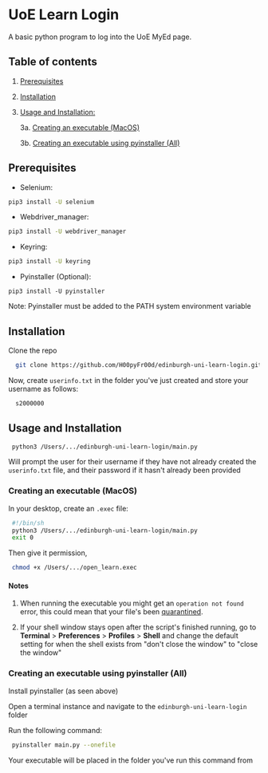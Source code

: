 # UoE Learn Login
A basic python program to log into the UoE MyEd page.


## Table of contents
1.  [Prerequisites](#prerequisites)
2.  [Installation](#installation)
3.  [Usage and Installation:](#usage) 
    
    3a. [Creating an executable (MacOS)](#execMacOS)
    
    3b. [Creating an executable using pyinstaller (All)](#execAll)

<a name="prerequisites"/></a>
## Prerequisites
* Selenium: 
```bash 
pip3 install -U selenium
```
* Webdriver_manager: 
```bash 
pip3 install -U webdriver_manager
```

* Keyring:
```bash
pip3 install -U keyring
```

* Pyinstaller (Optional):
```
pip3 install -U pyinstaller
```

Note:
Pyinstaller must be added to the PATH system environment variable

<a name="installation"/></a>
## Installation

Clone the repo

```bash
  git clone https://github.com/H00pyFr00d/edinburgh-uni-learn-login.git
```

Now, create `userinfo.txt` in the folder you've just created and store your username as follows:

```bash
  s2000000
```

<a name="usage"/></a>
## Usage and Installation

```bash
 python3 /Users/.../edinburgh-uni-learn-login/main.py
```

Will prompt the user for their username if they have not already created the `userinfo.txt` file, and their password if it hasn't already been provided

<a name="execMacOS"/></a>
### Creating an executable (MacOS)
In your desktop, create an `.exec` file:

```bash
 #!/bin/sh
 python3 /Users/.../edinburgh-uni-learn-login/main.py
 exit 0
```

Then give it permission,

```bash
 chmod +x /Users/.../open_learn.exec
```

#### Notes
1. When running the executable you might get an `operation not found` error, this could mean that your file's been [quarantined](https://www.alansiu.net/2021/08/19/troubleshooting-zsh-operation-not-permitted/).

2. If your shell window stays open after the script's finished running, go to **Terminal** > **Preferences** > **Profiles** > **Shell** and change the default setting for when the shell exists from "don't close the window" to "close the window"

<a name="execAll"/></a>
### Creating an executable using pyinstaller (All)
Install pyinstaller (as seen above)

Open a terminal instance and navigate to the `edinburgh-uni-learn-login` folder

Run the following command:
```bash
 pyinstaller main.py --onefile
```

Your executable will be placed in the folder you've run this command from
